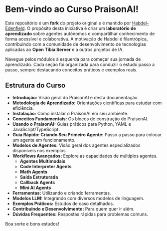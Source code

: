 # Bem-vindo ao Curso PraisonAI!

Este repositório é um **fork** do projeto original e é mantido por [Habdel-Edenfield](https://github.com/Habdel-Edenfield). O propósito desta iniciativa é criar um **laboratório de aprendizado** sobre agentes autônomos e compartilhar conhecimento de forma acessível e colaborativa. A motivação de Habdel é filantrópica, contribuindo com a comunidade de desenvolvimento de tecnologias aplicadas ao **Open Tibia Server** e a outros projetos de IA.

Navegue pelos módulos à esquerda para começar sua jornada de aprendizado. Cada seção foi organizada para conduzir o estudo passo a passo, sempre destacando conceitos práticos e exemplos reais.

## Estrutura do Curso

*   **Introdução:** Visão geral do PraisonAI e desta documentação.
*   **Metodologia de Aprendizado:** Orientações científicas para estudar com eficiência.
*   **Instalação:** Como instalar o PraisonAI em seu ambiente.
*   **Conceitos Fundamentais:** Os blocos de construção do PraisonAI.
*   **Usando o PraisonAI:** Guias práticos para Python, YAML e JavaScript/TypeScript.
*   **Guia Rápido: Criando Seu Primeiro Agente:** Passo a passo para colocar um agente em funcionamento.
*   **Modelos de Agentes:** Visão geral dos agentes especializados disponíveis nos exemplos.
*   **Workflows Avançados:** Explore as capacidades de múltiplos agentes.
    *   **Agentes Multimodais**
    *   **Code Interpreter Agents**
    *   **Math Agents**
    *   **Saída Estruturada**
    *   **Callback Agents**
    *   **Mini AI Agents**
*   **Ferramentas:** Utilizando e criando ferramentas.
*   **Modelos LLM:** Integrando com diversos modelos de linguagem.
*   **Exemplos Práticos:** Estudos de caso detalhados.
*   **Contribuindo e Desenvolvimento:** Para quem quer ir além.
*   **Dúvidas Frequentes:** Respostas rápidas para problemas comuns.

Boa sorte e bons estudos!
